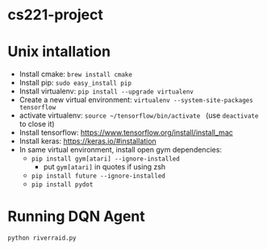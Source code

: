 # cs221-project
# Unix intallation
* Install cmake: `brew install cmake`
* Install pip: `sudo easy_install pip`
* Install virtualenv: `pip install --upgrade virtualenv `
* Create a new virtual environment: `virtualenv --system-site-packages tensorflow`
* activate virtualenv: `source ~/tensorflow/bin/activate ` (use `deactivate` to close it)
* Install tensorflow: https://www.tensorflow.org/install/install_mac
* Install keras: https://keras.io/#installation
* In same virtual environment, install open gym dependencies:
  * `pip install gym[atari] --ignore-installed`
    * put `gym[atari]` in quotes if using zsh
  * `pip install future --ignore-installed`
  * `pip install pydot`
# Running DQN Agent
`python riverraid.py`

